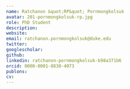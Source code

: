 ```yaml
---
name: Ratchanon &quot;RP&quot; Pornmongkolsuk
avatar: 201-pornmongkolsuk-rp.jpg
role: PhD Student
description: 
website: 
email: ratchanon.pornmongkolsuk@duke.edu
twitter: 
googlescholar: 
github: 
linkedin: ratchanon-pornmongkolsuk-b98a371b6
orcid: 0000-0001-8830-4073
publons: 
cv: 
---
```

